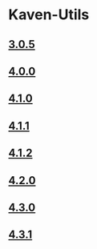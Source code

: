 # Kaven-Utils

## [3.0.5](3.0.5)

## [4.0.0](4.0.0/modules.html)

## [4.1.0](4.1.0/modules.html)

## [4.1.1](4.1.1/modules.html)

## [4.1.2](4.1.2/modules.html)

## [4.2.0](4.2.0/modules.html)

## [4.3.0](4.3.0/modules.html)

## [4.3.1](4.3.1/modules.html)
